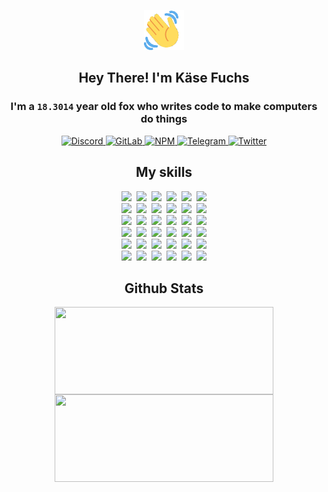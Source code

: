 <div><p align=center><img src=./resources/images/wave.gif width=64px height=64px></p><h2 align=center>Hey There! I'm Käse Fuchs</h2><h3 align=center>I'm a <code>18.3014</code> year old fox who writes code to make computers do things</h3><p align=center><a href=https://discord.com/users/507526681125322772><img alt=Discord src="https://img.shields.io/badge/Discord-5865F2?logo=discord&logoColor=white&style=flat-square#0e12c2eee1591c6baa99c3cd37fed4c5"> </a><a href=https://gitlab.com/kasefuchs><img alt=GitLab src="https://img.shields.io/badge/GitLab-330F63?logo=gitlab&logoColor=white&style=flat-square#0e12c2eee1591c6baa99c3cd37fed4c5"> </a><a href=https://npmjs.com/~kasefuchs><img alt=NPM src="https://img.shields.io/badge/NPM-CB3837?logo=npm&logoColor=white&style=flat-square#0e12c2eee1591c6baa99c3cd37fed4c5"> </a><a href=https://t.me/kasefuchs><img alt=Telegram src="https://img.shields.io/badge/Telegram-2CA5E0?logo=telegram&logoColor=white&style=flat-square#0e12c2eee1591c6baa99c3cd37fed4c5"> </a><a href=https://twitter.com/kasefuchs><img alt=Twitter src="https://img.shields.io/badge/Twitter-1DA1F2?logo=twitter&logoColor=white&style=flat-square#0e12c2eee1591c6baa99c3cd37fed4c5"></a></p><h2 align=center>My skills</h2><p align=center><a href=https://aws.amazon.com/ ><picture><source srcset="https://skillicons.dev/icons?i=aws&theme=dark#0e12c2eee1591c6baa99c3cd37fed4c5" media="(prefers-color-scheme: dark)"><source srcset="https://skillicons.dev/icons?i=aws&theme=light#0e12c2eee1591c6baa99c3cd37fed4c5" media="(prefers-color-scheme: light), (prefers-color-scheme: no-preference)"><img src="https://skillicons.dev/icons?i=aws&theme=light#0e12c2eee1591c6baa99c3cd37fed4c5"></picture></a>&nbsp;&nbsp;<a href=https://en.wikipedia.org/wiki/Bash_(Unix_shell)><picture><source srcset="https://skillicons.dev/icons?i=bash&theme=dark#0e12c2eee1591c6baa99c3cd37fed4c5" media="(prefers-color-scheme: dark)"><source srcset="https://skillicons.dev/icons?i=bash&theme=light#0e12c2eee1591c6baa99c3cd37fed4c5" media="(prefers-color-scheme: light), (prefers-color-scheme: no-preference)"><img src="https://skillicons.dev/icons?i=bash&theme=light#0e12c2eee1591c6baa99c3cd37fed4c5"></picture></a>&nbsp;&nbsp;<a href=https://discord.com/developers/docs><picture><source srcset="https://skillicons.dev/icons?i=bots&theme=dark#0e12c2eee1591c6baa99c3cd37fed4c5" media="(prefers-color-scheme: dark)"><source srcset="https://skillicons.dev/icons?i=bots&theme=light#0e12c2eee1591c6baa99c3cd37fed4c5" media="(prefers-color-scheme: light), (prefers-color-scheme: no-preference)"><img src="https://skillicons.dev/icons?i=bots&theme=light#0e12c2eee1591c6baa99c3cd37fed4c5"></picture></a>&nbsp;&nbsp;<a href=https://www.cloudflare.com/ ><picture><source srcset="https://skillicons.dev/icons?i=cloudflare&theme=dark#0e12c2eee1591c6baa99c3cd37fed4c5" media="(prefers-color-scheme: dark)"><source srcset="https://skillicons.dev/icons?i=cloudflare&theme=light#0e12c2eee1591c6baa99c3cd37fed4c5" media="(prefers-color-scheme: light), (prefers-color-scheme: no-preference)"><img src="https://skillicons.dev/icons?i=cloudflare&theme=light#0e12c2eee1591c6baa99c3cd37fed4c5"></picture></a>&nbsp;&nbsp;<a href=https://en.wikipedia.org/wiki/CSS><picture><source srcset="https://skillicons.dev/icons?i=css&theme=dark#0e12c2eee1591c6baa99c3cd37fed4c5" media="(prefers-color-scheme: dark)"><source srcset="https://skillicons.dev/icons?i=css&theme=light#0e12c2eee1591c6baa99c3cd37fed4c5" media="(prefers-color-scheme: light), (prefers-color-scheme: no-preference)"><img src="https://skillicons.dev/icons?i=css&theme=light#0e12c2eee1591c6baa99c3cd37fed4c5"></picture></a>&nbsp;&nbsp;<a href=https://www.docker.com/ ><picture><source srcset="https://skillicons.dev/icons?i=docker&theme=dark#0e12c2eee1591c6baa99c3cd37fed4c5" media="(prefers-color-scheme: dark)"><source srcset="https://skillicons.dev/icons?i=docker&theme=light#0e12c2eee1591c6baa99c3cd37fed4c5" media="(prefers-color-scheme: light), (prefers-color-scheme: no-preference)"><img src="https://skillicons.dev/icons?i=docker&theme=light#0e12c2eee1591c6baa99c3cd37fed4c5"></picture></a><br><a href=https://www.electronjs.org/ ><picture><source srcset="https://skillicons.dev/icons?i=electron&theme=dark#0e12c2eee1591c6baa99c3cd37fed4c5" media="(prefers-color-scheme: dark)"><source srcset="https://skillicons.dev/icons?i=electron&theme=light#0e12c2eee1591c6baa99c3cd37fed4c5" media="(prefers-color-scheme: light), (prefers-color-scheme: no-preference)"><img src="https://skillicons.dev/icons?i=electron&theme=light#0e12c2eee1591c6baa99c3cd37fed4c5"></picture></a>&nbsp;&nbsp;<a href=https://expressjs.com/ ><picture><source srcset="https://skillicons.dev/icons?i=express&theme=dark#0e12c2eee1591c6baa99c3cd37fed4c5" media="(prefers-color-scheme: dark)"><source srcset="https://skillicons.dev/icons?i=express&theme=light#0e12c2eee1591c6baa99c3cd37fed4c5" media="(prefers-color-scheme: light), (prefers-color-scheme: no-preference)"><img src="https://skillicons.dev/icons?i=express&theme=light#0e12c2eee1591c6baa99c3cd37fed4c5"></picture></a>&nbsp;&nbsp;<a href=https://www.figma.com/ ><picture><source srcset="https://skillicons.dev/icons?i=figma&theme=dark#0e12c2eee1591c6baa99c3cd37fed4c5" media="(prefers-color-scheme: dark)"><source srcset="https://skillicons.dev/icons?i=figma&theme=light#0e12c2eee1591c6baa99c3cd37fed4c5" media="(prefers-color-scheme: light), (prefers-color-scheme: no-preference)"><img src="https://skillicons.dev/icons?i=figma&theme=light#0e12c2eee1591c6baa99c3cd37fed4c5"></picture></a>&nbsp;&nbsp;<a href=https://firebase.google.com/ ><picture><source srcset="https://skillicons.dev/icons?i=firebase&theme=dark#0e12c2eee1591c6baa99c3cd37fed4c5" media="(prefers-color-scheme: dark)"><source srcset="https://skillicons.dev/icons?i=firebase&theme=light#0e12c2eee1591c6baa99c3cd37fed4c5" media="(prefers-color-scheme: light), (prefers-color-scheme: no-preference)"><img src="https://skillicons.dev/icons?i=firebase&theme=light#0e12c2eee1591c6baa99c3cd37fed4c5"></picture></a>&nbsp;&nbsp;<a href=https://flask.palletsprojects.com/ ><picture><source srcset="https://skillicons.dev/icons?i=flask&theme=dark#0e12c2eee1591c6baa99c3cd37fed4c5" media="(prefers-color-scheme: dark)"><source srcset="https://skillicons.dev/icons?i=flask&theme=light#0e12c2eee1591c6baa99c3cd37fed4c5" media="(prefers-color-scheme: light), (prefers-color-scheme: no-preference)"><img src="https://skillicons.dev/icons?i=flask&theme=light#0e12c2eee1591c6baa99c3cd37fed4c5"></picture></a>&nbsp;&nbsp;<a href=https://cloud.google.com/ ><picture><source srcset="https://skillicons.dev/icons?i=gcp&theme=dark#0e12c2eee1591c6baa99c3cd37fed4c5" media="(prefers-color-scheme: dark)"><source srcset="https://skillicons.dev/icons?i=gcp&theme=light#0e12c2eee1591c6baa99c3cd37fed4c5" media="(prefers-color-scheme: light), (prefers-color-scheme: no-preference)"><img src="https://skillicons.dev/icons?i=gcp&theme=light#0e12c2eee1591c6baa99c3cd37fed4c5"></picture></a><br><a href=https://git-scm.com/ ><picture><source srcset="https://skillicons.dev/icons?i=git&theme=dark#0e12c2eee1591c6baa99c3cd37fed4c5" media="(prefers-color-scheme: dark)"><source srcset="https://skillicons.dev/icons?i=git&theme=light#0e12c2eee1591c6baa99c3cd37fed4c5" media="(prefers-color-scheme: light), (prefers-color-scheme: no-preference)"><img src="https://skillicons.dev/icons?i=git&theme=light#0e12c2eee1591c6baa99c3cd37fed4c5"></picture></a>&nbsp;&nbsp;<a href=https://github.com/ ><picture><source srcset="https://skillicons.dev/icons?i=github&theme=dark#0e12c2eee1591c6baa99c3cd37fed4c5" media="(prefers-color-scheme: dark)"><source srcset="https://skillicons.dev/icons?i=github&theme=light#0e12c2eee1591c6baa99c3cd37fed4c5" media="(prefers-color-scheme: light), (prefers-color-scheme: no-preference)"><img src="https://skillicons.dev/icons?i=github&theme=light#0e12c2eee1591c6baa99c3cd37fed4c5"></picture></a>&nbsp;&nbsp;<a href=https://gitlab.com/ ><picture><source srcset="https://skillicons.dev/icons?i=gitlab&theme=dark#0e12c2eee1591c6baa99c3cd37fed4c5" media="(prefers-color-scheme: dark)"><source srcset="https://skillicons.dev/icons?i=gitlab&theme=light#0e12c2eee1591c6baa99c3cd37fed4c5" media="(prefers-color-scheme: light), (prefers-color-scheme: no-preference)"><img src="https://skillicons.dev/icons?i=gitlab&theme=light#0e12c2eee1591c6baa99c3cd37fed4c5"></picture></a>&nbsp;&nbsp;<a href=https://www.heroku.com/ ><picture><source srcset="https://skillicons.dev/icons?i=heroku&theme=dark#0e12c2eee1591c6baa99c3cd37fed4c5" media="(prefers-color-scheme: dark)"><source srcset="https://skillicons.dev/icons?i=heroku&theme=light#0e12c2eee1591c6baa99c3cd37fed4c5" media="(prefers-color-scheme: light), (prefers-color-scheme: no-preference)"><img src="https://skillicons.dev/icons?i=heroku&theme=light#0e12c2eee1591c6baa99c3cd37fed4c5"></picture></a>&nbsp;&nbsp;<a href=https://en.wikipedia.org/wiki/HTML><picture><source srcset="https://skillicons.dev/icons?i=html&theme=dark#0e12c2eee1591c6baa99c3cd37fed4c5" media="(prefers-color-scheme: dark)"><source srcset="https://skillicons.dev/icons?i=html&theme=light#0e12c2eee1591c6baa99c3cd37fed4c5" media="(prefers-color-scheme: light), (prefers-color-scheme: no-preference)"><img src="https://skillicons.dev/icons?i=html&theme=light#0e12c2eee1591c6baa99c3cd37fed4c5"></picture></a>&nbsp;&nbsp;<a href=https://en.wikipedia.org/wiki/JavaScript><picture><source srcset="https://skillicons.dev/icons?i=js&theme=dark#0e12c2eee1591c6baa99c3cd37fed4c5" media="(prefers-color-scheme: dark)"><source srcset="https://skillicons.dev/icons?i=js&theme=light#0e12c2eee1591c6baa99c3cd37fed4c5" media="(prefers-color-scheme: light), (prefers-color-scheme: no-preference)"><img src="https://skillicons.dev/icons?i=js&theme=light#0e12c2eee1591c6baa99c3cd37fed4c5"></picture></a><br><a href=https://en.wikipedia.org/wiki/Linux><picture><source srcset="https://skillicons.dev/icons?i=linux&theme=dark#0e12c2eee1591c6baa99c3cd37fed4c5" media="(prefers-color-scheme: dark)"><source srcset="https://skillicons.dev/icons?i=linux&theme=light#0e12c2eee1591c6baa99c3cd37fed4c5" media="(prefers-color-scheme: light), (prefers-color-scheme: no-preference)"><img src="https://skillicons.dev/icons?i=linux&theme=light#0e12c2eee1591c6baa99c3cd37fed4c5"></picture></a>&nbsp;&nbsp;<a href=https://mui.com/ ><picture><source srcset="https://skillicons.dev/icons?i=materialui&theme=dark#0e12c2eee1591c6baa99c3cd37fed4c5" media="(prefers-color-scheme: dark)"><source srcset="https://skillicons.dev/icons?i=materialui&theme=light#0e12c2eee1591c6baa99c3cd37fed4c5" media="(prefers-color-scheme: light), (prefers-color-scheme: no-preference)"><img src="https://skillicons.dev/icons?i=materialui&theme=light#0e12c2eee1591c6baa99c3cd37fed4c5"></picture></a>&nbsp;&nbsp;<a href=https://en.wikipedia.org/wiki/Markdown><picture><source srcset="https://skillicons.dev/icons?i=md&theme=dark#0e12c2eee1591c6baa99c3cd37fed4c5" media="(prefers-color-scheme: dark)"><source srcset="https://skillicons.dev/icons?i=md&theme=light#0e12c2eee1591c6baa99c3cd37fed4c5" media="(prefers-color-scheme: light), (prefers-color-scheme: no-preference)"><img src="https://skillicons.dev/icons?i=md&theme=light#0e12c2eee1591c6baa99c3cd37fed4c5"></picture></a>&nbsp;&nbsp;<a href=https://www.mongodb.com/ ><picture><source srcset="https://skillicons.dev/icons?i=mongodb&theme=dark#0e12c2eee1591c6baa99c3cd37fed4c5" media="(prefers-color-scheme: dark)"><source srcset="https://skillicons.dev/icons?i=mongodb&theme=light#0e12c2eee1591c6baa99c3cd37fed4c5" media="(prefers-color-scheme: light), (prefers-color-scheme: no-preference)"><img src="https://skillicons.dev/icons?i=mongodb&theme=light#0e12c2eee1591c6baa99c3cd37fed4c5"></picture></a>&nbsp;&nbsp;<a href=https://www.mysql.com/ ><picture><source srcset="https://skillicons.dev/icons?i=mysql&theme=dark#0e12c2eee1591c6baa99c3cd37fed4c5" media="(prefers-color-scheme: dark)"><source srcset="https://skillicons.dev/icons?i=mysql&theme=light#0e12c2eee1591c6baa99c3cd37fed4c5" media="(prefers-color-scheme: light), (prefers-color-scheme: no-preference)"><img src="https://skillicons.dev/icons?i=mysql&theme=light#0e12c2eee1591c6baa99c3cd37fed4c5"></picture></a>&nbsp;&nbsp;<a href=https://nextjs.org/ ><picture><source srcset="https://skillicons.dev/icons?i=nextjs&theme=dark#0e12c2eee1591c6baa99c3cd37fed4c5" media="(prefers-color-scheme: dark)"><source srcset="https://skillicons.dev/icons?i=nextjs&theme=light#0e12c2eee1591c6baa99c3cd37fed4c5" media="(prefers-color-scheme: light), (prefers-color-scheme: no-preference)"><img src="https://skillicons.dev/icons?i=nextjs&theme=light#0e12c2eee1591c6baa99c3cd37fed4c5"></picture></a><br><a href=https://nodejs.org/en/ ><picture><source srcset="https://skillicons.dev/icons?i=nodejs&theme=dark#0e12c2eee1591c6baa99c3cd37fed4c5" media="(prefers-color-scheme: dark)"><source srcset="https://skillicons.dev/icons?i=nodejs&theme=light#0e12c2eee1591c6baa99c3cd37fed4c5" media="(prefers-color-scheme: light), (prefers-color-scheme: no-preference)"><img src="https://skillicons.dev/icons?i=nodejs&theme=light#0e12c2eee1591c6baa99c3cd37fed4c5"></picture></a>&nbsp;&nbsp;<a href=https://www.postgresql.org/ ><picture><source srcset="https://skillicons.dev/icons?i=postgres&theme=dark#0e12c2eee1591c6baa99c3cd37fed4c5" media="(prefers-color-scheme: dark)"><source srcset="https://skillicons.dev/icons?i=postgres&theme=light#0e12c2eee1591c6baa99c3cd37fed4c5" media="(prefers-color-scheme: light), (prefers-color-scheme: no-preference)"><img src="https://skillicons.dev/icons?i=postgres&theme=light#0e12c2eee1591c6baa99c3cd37fed4c5"></picture></a>&nbsp;&nbsp;<a href=https://learn.microsoft.com/en-us/powershell/ ><picture><source srcset="https://skillicons.dev/icons?i=powershell&theme=dark#0e12c2eee1591c6baa99c3cd37fed4c5" media="(prefers-color-scheme: dark)"><source srcset="https://skillicons.dev/icons?i=powershell&theme=light#0e12c2eee1591c6baa99c3cd37fed4c5" media="(prefers-color-scheme: light), (prefers-color-scheme: no-preference)"><img src="https://skillicons.dev/icons?i=powershell&theme=light#0e12c2eee1591c6baa99c3cd37fed4c5"></picture></a>&nbsp;&nbsp;<a href=https://www.python.org/ ><picture><source srcset="https://skillicons.dev/icons?i=py&theme=dark#0e12c2eee1591c6baa99c3cd37fed4c5" media="(prefers-color-scheme: dark)"><source srcset="https://skillicons.dev/icons?i=py&theme=light#0e12c2eee1591c6baa99c3cd37fed4c5" media="(prefers-color-scheme: light), (prefers-color-scheme: no-preference)"><img src="https://skillicons.dev/icons?i=py&theme=light#0e12c2eee1591c6baa99c3cd37fed4c5"></picture></a>&nbsp;&nbsp;<a href=https://www.raspberrypi.org/ ><picture><source srcset="https://skillicons.dev/icons?i=raspberrypi&theme=dark#0e12c2eee1591c6baa99c3cd37fed4c5" media="(prefers-color-scheme: dark)"><source srcset="https://skillicons.dev/icons?i=raspberrypi&theme=light#0e12c2eee1591c6baa99c3cd37fed4c5" media="(prefers-color-scheme: light), (prefers-color-scheme: no-preference)"><img src="https://skillicons.dev/icons?i=raspberrypi&theme=light#0e12c2eee1591c6baa99c3cd37fed4c5"></picture></a>&nbsp;&nbsp;<a href=https://reactjs.org/ ><picture><source srcset="https://skillicons.dev/icons?i=react&theme=dark#0e12c2eee1591c6baa99c3cd37fed4c5" media="(prefers-color-scheme: dark)"><source srcset="https://skillicons.dev/icons?i=react&theme=light#0e12c2eee1591c6baa99c3cd37fed4c5" media="(prefers-color-scheme: light), (prefers-color-scheme: no-preference)"><img src="https://skillicons.dev/icons?i=react&theme=light#0e12c2eee1591c6baa99c3cd37fed4c5"></picture></a><br><a href=https://redux.js.org/ ><picture><source srcset="https://skillicons.dev/icons?i=redux&theme=dark#0e12c2eee1591c6baa99c3cd37fed4c5" media="(prefers-color-scheme: dark)"><source srcset="https://skillicons.dev/icons?i=redux&theme=light#0e12c2eee1591c6baa99c3cd37fed4c5" media="(prefers-color-scheme: light), (prefers-color-scheme: no-preference)"><img src="https://skillicons.dev/icons?i=redux&theme=light#0e12c2eee1591c6baa99c3cd37fed4c5"></picture></a>&nbsp;&nbsp;<a href=https://en.wikipedia.org/wiki/Regular_expression><picture><source srcset="https://skillicons.dev/icons?i=regex&theme=dark#0e12c2eee1591c6baa99c3cd37fed4c5" media="(prefers-color-scheme: dark)"><source srcset="https://skillicons.dev/icons?i=regex&theme=light#0e12c2eee1591c6baa99c3cd37fed4c5" media="(prefers-color-scheme: light), (prefers-color-scheme: no-preference)"><img src="https://skillicons.dev/icons?i=regex&theme=light#0e12c2eee1591c6baa99c3cd37fed4c5"></picture></a>&nbsp;&nbsp;<a href=https://en.wikipedia.org/wiki/Sass_(stylesheet_language)><picture><source srcset="https://skillicons.dev/icons?i=sass&theme=dark#0e12c2eee1591c6baa99c3cd37fed4c5" media="(prefers-color-scheme: dark)"><source srcset="https://skillicons.dev/icons?i=sass&theme=light#0e12c2eee1591c6baa99c3cd37fed4c5" media="(prefers-color-scheme: light), (prefers-color-scheme: no-preference)"><img src="https://skillicons.dev/icons?i=sass&theme=light#0e12c2eee1591c6baa99c3cd37fed4c5"></picture></a>&nbsp;&nbsp;<a href=https://www.typescriptlang.org/ ><picture><source srcset="https://skillicons.dev/icons?i=ts&theme=dark#0e12c2eee1591c6baa99c3cd37fed4c5" media="(prefers-color-scheme: dark)"><source srcset="https://skillicons.dev/icons?i=ts&theme=light#0e12c2eee1591c6baa99c3cd37fed4c5" media="(prefers-color-scheme: light), (prefers-color-scheme: no-preference)"><img src="https://skillicons.dev/icons?i=ts&theme=light#0e12c2eee1591c6baa99c3cd37fed4c5"></picture></a>&nbsp;&nbsp;<a href=https://unity.com/ ><picture><source srcset="https://skillicons.dev/icons?i=unity&theme=dark#0e12c2eee1591c6baa99c3cd37fed4c5" media="(prefers-color-scheme: dark)"><source srcset="https://skillicons.dev/icons?i=unity&theme=light#0e12c2eee1591c6baa99c3cd37fed4c5" media="(prefers-color-scheme: light), (prefers-color-scheme: no-preference)"><img src="https://skillicons.dev/icons?i=unity&theme=light#0e12c2eee1591c6baa99c3cd37fed4c5"></picture></a>&nbsp;&nbsp;<a href=https://workers.cloudflare.com/ ><picture><source srcset="https://skillicons.dev/icons?i=workers&theme=dark#0e12c2eee1591c6baa99c3cd37fed4c5" media="(prefers-color-scheme: dark)"><source srcset="https://skillicons.dev/icons?i=workers&theme=light#0e12c2eee1591c6baa99c3cd37fed4c5" media="(prefers-color-scheme: light), (prefers-color-scheme: no-preference)"><img src="https://skillicons.dev/icons?i=workers&theme=light#0e12c2eee1591c6baa99c3cd37fed4c5"></picture></a><br></p><h2 align=center>Github Stats</h2><p align=center><picture><source srcset="https://github-readme-stats-kasefuchs.vercel.app/api/?count_private=true&hide_border=true&hide_rank=true&line_height=20&hide_title=true&username=Kasefuchs&theme=dark#0e12c2eee1591c6baa99c3cd37fed4c5" media="(prefers-color-scheme: dark)"><source srcset="https://github-readme-stats-kasefuchs.vercel.app/api/?count_private=true&hide_border=true&hide_rank=true&line_height=20&hide_title=true&username=Kasefuchs&theme=light#0e12c2eee1591c6baa99c3cd37fed4c5" media="(prefers-color-scheme: light), (prefers-color-scheme: no-preference)"><img align=middle width=350 height=140 src="https://github-readme-stats-kasefuchs.vercel.app/api/?count_private=true&hide_border=true&hide_rank=true&line_height=20&hide_title=true&username=Kasefuchs&theme=light#0e12c2eee1591c6baa99c3cd37fed4c5"></picture><picture><source srcset="https://github-readme-stats-kasefuchs.vercel.app/api/top-langs/?count_private=true&hide_border=true&layout=compact&username=Kasefuchs&theme=dark#0e12c2eee1591c6baa99c3cd37fed4c5" media="(prefers-color-scheme: dark)"><source srcset="https://github-readme-stats-kasefuchs.vercel.app/api/top-langs/?count_private=true&hide_border=true&layout=compact&username=Kasefuchs&theme=light#0e12c2eee1591c6baa99c3cd37fed4c5" media="(prefers-color-scheme: light), (prefers-color-scheme: no-preference)"><img align=middle width=350 height=140 src="https://github-readme-stats-kasefuchs.vercel.app/api/top-langs/?count_private=true&hide_border=true&layout=compact&username=Kasefuchs&theme=light#0e12c2eee1591c6baa99c3cd37fed4c5"></picture></p><img src="https://hit.yhype.me/github/profile?user_id=64592097#0e12c2eee1591c6baa99c3cd37fed4c5" alt=""></div>